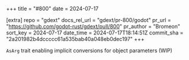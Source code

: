 +++
title = "#800"
date = 2024-07-17

[extra]
repo = "gdext"
docs_rel_url = "gdext/pr-800/godot"
pr_url = "https://github.com/godot-rust/gdext/pull/800"
pr_author = "Bromeon"
sort_key = 2024-07-17
date_time = 2024-07-17T18:14:51Z
commit_sha = "2a201982b4dccccc61a535bab40a048eb0dec197"
+++

`AsArg` trait enabling implicit conversions for object parameters (WIP)
